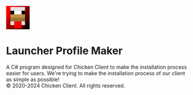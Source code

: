 <img src="logo.png">
<br>
<h1>Launcher Profile Maker</h1>
A C# program designed for Chicken Client to make the installation process easier for users.
We're trying to make the installation process of our client as simple as possible!
<br>
&copy; 2020-2024 Chicken Client. All rights reserved.
